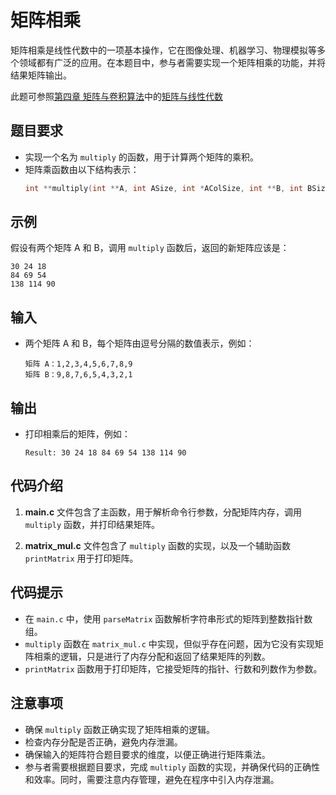 # 矩阵相乘

矩阵相乘是线性代数中的一项基本操作，它在图像处理、机器学习、物理模拟等多个领域都有广泛的应用。在本题目中，参与者需要实现一个矩阵相乘的功能，并将结果矩阵输出。

此题可参照[第四章 矩阵与卷积算法](../chapter-4.md)中的[矩阵与线性代数](../chapter-4_1.md)

## 题目要求

- 实现一个名为 `multiply` 的函数，用于计算两个矩阵的乘积。
- 矩阵乘函数由以下结构表示：
  ```c
  int **multiply(int **A, int ASize, int *AColSize, int **B, int BSize, int *BColSize, int *returnSize, int **returnColumnSizes);
  ```

## 示例

假设有两个矩阵 A 和 B，调用 `multiply` 函数后，返回的新矩阵应该是：
```
30 24 18
84 69 54
138 114 90
```

## 输入

- 两个矩阵 A 和 B，每个矩阵由逗号分隔的数值表示，例如：
  ```
  矩阵 A：1,2,3,4,5,6,7,8,9
  矩阵 B：9,8,7,6,5,4,3,2,1
  ```

## 输出

- 打印相乘后的矩阵，例如：
  ```
  Result: 30 24 18 84 69 54 138 114 90
  ```

## 代码介绍

1. **main.c** 文件包含了主函数，用于解析命令行参数，分配矩阵内存，调用 `multiply` 函数，并打印结果矩阵。

2. **matrix_mul.c** 文件包含了 `multiply` 函数的实现，以及一个辅助函数 `printMatrix` 用于打印矩阵。

## 代码提示

- 在 `main.c` 中，使用 `parseMatrix` 函数解析字符串形式的矩阵到整数指针数组。
- `multiply` 函数在 `matrix_mul.c` 中实现，但似乎存在问题，因为它没有实现矩阵相乘的逻辑，只是进行了内存分配和返回了结果矩阵的列数。
- `printMatrix` 函数用于打印矩阵，它接受矩阵的指针、行数和列数作为参数。

## 注意事项

- 确保 `multiply` 函数正确实现了矩阵相乘的逻辑。
- 检查内存分配是否正确，避免内存泄漏。
- 确保输入的矩阵符合题目要求的维度，以便正确进行矩阵乘法。
- 参与者需要根据题目要求，完成 `multiply` 函数的实现，并确保代码的正确性和效率。同时，需要注意内存管理，避免在程序中引入内存泄漏。
